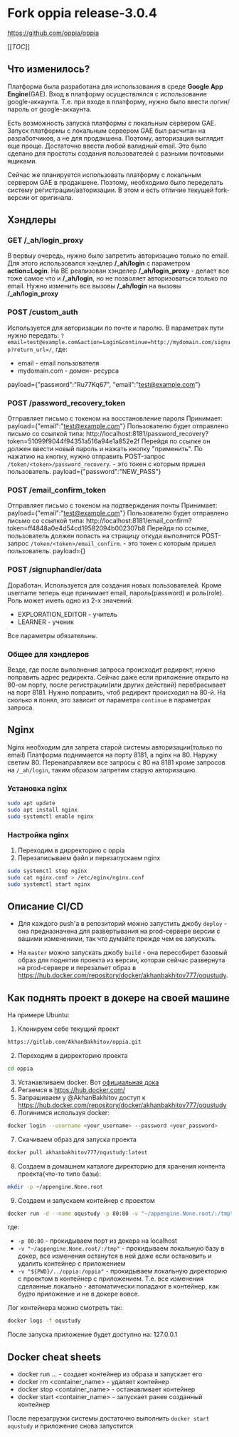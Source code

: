 # Fork oppia release-3.0.4
https://github.com/oppia/oppia

[[_TOC_]]

## Что изменилось?

Платформа была разработана для использования в среде **Google App Engine**(GAE). Вход в платформу осуществлялся с 
использование google-аккаунта. Т.е. при входе в платформу, нужно было ввести логин/пароль от google-аккаунта.

Есть возможность запуска платформы с локальным сервером GAE.
Запуск платформы с локальным сервером GAE был расчитан на разработчиков, а не для продакшена. Поэтому, авторизация
выглядит еще проще. Достаточно ввести любой валидный email. Это было сделано для простоты создания пользователей с разными почтовыми ящиками.

Сейчас же планируется использовать платформу с локальным сервером GAE в продакшене. Поэтому, необходимо было переделать
систему регистрации/авторизации. В этом и есть отличие текущей fork-версии от оригинала.

## Хэндлеры

### GET /_ah/login_proxy

В вервыу очередь, нужно было запретить авторизацию только по email. Для этого использовался хэндлер **/_ah/login** c параметром **action=Login**.
На BE реализован хэнделер **/_ah/login_proxy** - делает все тоже самое что и **/_ah/login**, но не позволяет авторизоваться только по email.
Нужно изменить все вызовы **/_ah/login** на вызовы **/_ah/login_proxy**

### POST /custom_auth

Используется для авторизации по почте и паролю.
В параметрах пути нужно передать: `?email=test@example.com&action=Login&continue=http://mydomain.com/signup?return_url=/`, где:
- email - email пользователя
- mydomain.com - домен- ресурса

payload={"password":"Ru77Kq67", "email":"test@example.com"}

### POST /password_recovery_token

Отправляет письмо с токеном на восстановление пароля 
Принимает:
payload={"email":"test@example.com"}
Пользователю будет отправлено письмо со ссылкой типа: http://localhost:8181/password_recovery?token=51099f9044f94351a516a94e1a852e2f
Перейдя по ссылке он должен ввести новый пароль и нажать кнопку "применить". По нажатию на кнопку, нужно отправить
POST-запрос `/token/<token>/password_recovery`. <token> - это токен с которым пришел пользователь. payload={"password":"NEW_PASS"}

### POST /email_confirm_token

Отправляет письмо с токеном на подтверждения почты
Принимает:
payload={"email":"test@example.com"}
Пользователю будет отправлено письмо со ссылкой типа: http://localhost:8181/email_confirm?token=ff4848a0e4d54cd19582094b002307b8
Перейдя по ссылке, пользователь должен попасть на страцицу откуда выполнится POST-запрос `/token/<token>/email_confirm`. <token> - это токен с которым пришел пользователь.
payload={}

### POST /signuphandler/data

Доработан. Используется для создания новых пользователей.
Кроме username теперь еще принимает email, пароль(password) и роль(role). Роль может иметь одно из 2-х значений:
- EXPLORATION_EDITOR - учитель
- LEARNER - ученик

Все параметры обязательны.

### Общее для хэндлеров

Везде, где после выполнения запроса происходит редирект, нужно поправить адрес редиректа. Сейчас даже если приложение открыто на 80-ом порту, после регистрации(или других действий) перебрасывает на порт 8181. Нужно поправить, чтоб редирект
происходил на 80-й. На сколько я понял, это зависит от параметра `continue` в параметрах запроса.

## Nginx

Nginx необходим для запрета старой системы авторизации(только по email)
Платформа поднимается на порту 8181, а nginx на 80. Наружу светим 80. Перенаправляем все запросы c 80 на 8181 кроме
запросов на `/_ah/login`, таким образом запретим старую авторизацию.

### Установка nginx

```bash
sudo apt update
sudo apt install nginx
sudo systemctl enable nginx
```

### Настройка nginx

1. Переходим в дирректорию с oppia
2. Перезаписываем файл и перезапускаем nginx
```bash
sudo systemctl stop nginx
sudo cat nginx.conf > /etc/nginx/nginx.conf
sudo systemctl start nginx
```

## Описание CI/CD

- Для каждого push'a в репозиторий можно запустить джобу `deploy` - она предназначена для развертывания на prod-сервере версии с вашими измененими, так что думайте прежде чем ее запускать.

- На `master` можно запускать джобу `build` - она пересобирет базовый образ для поднятия проекта из версии, которая сейчас развернута на prod-сервере и перезальет образ в https://hub.docker.com/repository/docker/akhanbakhitov777/oqustudy.

## Как поднять проект в докере на своей машине

На примере Ubuntu:

1. Клонируем себе текущий проект 

```bash
https://gitlab.com/AkhanBakhitov/oppia.git
```

2. Переходим в дирректорию проекта

```bash
cd oppia
```

3. Устанавливаем docker. Вот [официальная дока](https://docs.docker.com/engine/install/)
4. Регаемся в https://hub.docker.com/
5. Запрашиваем у @AkhanBakhitov доступ к https://hub.docker.com/repository/docker/akhanbakhitov777/oqustudy
6. Логинимся используя docker:

```bash
docker login --username <your_username> --password <your_password>
```

7. Скачиваем образ для запуска проекта

```bash
docker pull akhanbakhitov777/oqustudy:latest
```

8. Создаем в домашнем каталоге директорию для хранения контента проекта(что-то типо базы):

```bash
mkdir -p ~/appengine.None.root
```

9. Создаем и запускаем контейнер с проектом

```bash
docker run -d --name oqustudy -p 80:80 -v "~/appengine.None.root/:/tmp" -v "${PWD}/../oppia:/oppia" akhanbakhitov777/oqustudy
```

где:
- `-p 80:80` - прокидываем порт из докера на localhost
- `-v "~/appengine.None.root/:/tmp"` - прокидываем локальную базу в докер, все изменения останутся в ней даже если остановить и удалить контейнер с приложением
- `-v "${PWD}/../oppia:/oppia"` - прокидываем локальную директорию с проектом в контейнер с приложением. Т.е. все изменения сделанные локально - автоматически попадают в контейнер, как будто приложение и не в докере вовсе.

Лог контейнера можно смотреть так:

```bash
docker logs -f oqustudy
```

После запуска приложение будет доступно на: 127.0.0.1

## Docker cheat sheets

- docker run ... - создает контейнер из образа и запускает его
- docker rm <container_name> - удаляет контейнер
- docker stop <container_name> - останавливает контейнер
- docker start <container_name> - запускает ранее созданный контейнер

После перезагрузки системы достаточно выполнить `docker start oqustudy` и приложение снова запустится
